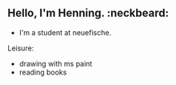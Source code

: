 ## Hello, I'm Henning. :neckbeard:

- I'm a student at neuefische.

Leisure:
- drawing with ms paint
- reading books

